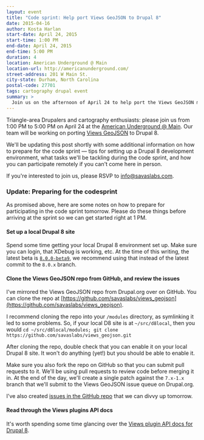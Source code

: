 ```yaml
---
layout: event
title: "Code sprint: Help port Views GeoJSON to Drupal 8"
date: 2015-04-16
author: Kosta Harlan
start-date: April 24, 2015
start-time: 1:00 PM
end-date: April 24, 2015
end-time: 5:00 PM
duration: 4
location: American Underground @ Main
location-url: http://americanunderground.com/
street-address: 201 W Main St.
city-state: Durham, North Carolina
postal-code: 27701
tags: cartography drupal event
summary: >
  Join us on the afternoon of April 24 to help port the Views GeoJSON module to Drupal 8.
---
```

Triangle-area Drupalers and cartography enthusiasts: please join us from 1:00 PM to 5:00 PM on April 24 at the [American Underground @ Main](http://americanunderground.com/). Our team will be working on porting [Views GeoJSON](https://www.drupal.org/project/views_geojson) to Drupal 8.

We'll be updating this post shortly with some additional information on how to prepare for the code sprint — tips for setting up a Drupal 8 development environment, what tasks we'll be tackling during the code sprint, and how you can participate remotely if you can't come here in person.

If you're interested to join us, please RSVP to [info@savaslabs.com](mailto:info@savaslabs.com).

### Update: Preparing for the codesprint

As promised above, here are some notes on how to prepare for participating in the code sprint tomorrow. Please do these things before arriving at the sprint so we can get started right at 1 PM.

#### Set up a local Drupal 8 site

Spend some time getting your local Drupal 8 environment set up. Make sure you can login, that XDebug is working, etc. At the time of this writing, the latest beta is [`8.0.0-beta9`](https://www.drupal.org/node/2459341), we recommend using that instead of the latest commit to the `8.0.x` branch.

#### Clone the Views GeoJSON repo from GitHub, and review the issues

I've mirrored the Views GeoJSON repo from Drupal.org over on GitHub. You can clone the repo at [https://github.com/savaslabs/views_geojson](https://github.com/savaslabs/views_geojson).

I recommend cloning the repo into your `/modules` directory, as symlinking it led to some problems. So, if your local D8 site is at `~/src/d8local`, then you would `cd ~/src/d8local/modules; git clone https://github.com/savaslabs/views_geojson.git`

After cloning the repo, double check that you can enable it on your local Drupal 8 site. It won't do anything (yet!) but you should be able to enable it.

Make sure you also fork the repo on GitHub so that you can submit pull requests to it. We'll be using pull requests to review code before merging it in. At the end of the day, we'll create a single patch against the `7.x-1.x` branch that we'll submit to the Views GeoJSON issue queue on Drupal.org.

I've also created [issues in the GitHub repo](https://github.com/savaslabs/views_geojson/issues) that we can divvy up tomorrow.

#### Read through the Views plugins API docs

It's worth spending some time glancing over the [Views plugin API docs for Drupal 8](https://api.drupal.org/api/drupal/core!modules!views!views.api.php/group/views_plugins/8).
